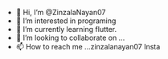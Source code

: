 - 👋 Hi, I’m @ZinzalaNayan07
- 👀 I’m interested in programing
- 🌱 I’m currently learning flutter.
- 💞️ I’m looking to collaborate on ...
- 📫 How to reach me ...zinzalanayan07 Insta

<!---
ZinzalaNayan07/ZinzalaNayan07 is a ✨ special ✨ repository because its `README.md` (this file) appears on your GitHub profile.
You can click the Preview link to take a look at your changes.
--->
